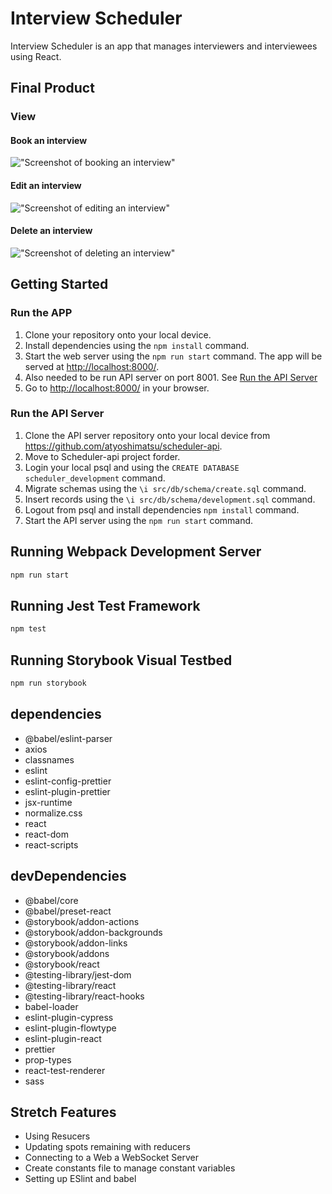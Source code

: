 # Interview Scheduler
Interview Scheduler is an app that manages interviewers and interviewees using React.

## Final Product
### View
#### Book an interview
!["Screenshot of booking an interview"](https://github.com/atyoshimatsu/scheduler/blob/feature/readme/docs/create_demo.gif)

#### Edit an interview
!["Screenshot of editing an interview"](https://github.com/atyoshimatsu/scheduler/blob/feature/readme/docs/edit_demo.gif)

#### Delete an interview
!["Screenshot of deleting an interview"](https://github.com/atyoshimatsu/scheduler/blob/feature/readme/docs/delete_demo.gif)

## Getting Started
### Run the APP
1. Clone your repository onto your local device.
2. Install dependencies using the `npm install` command.
3. Start the web server using the `npm run start` command. The app will be served at <http://localhost:8000/>.
4. Also needed to be run API server on port 8001. See [Run the API Server](#run-the-api-server)
5. Go to <http://localhost:8000/> in your browser.

### Run the API Server
1. Clone the API server repository onto your local device from https://github.com/atyoshimatsu/scheduler-api.
2. Move to Scheduler-api project forder.
3. Login your local psql and using the `CREATE DATABASE scheduler_development` command.
4. Migrate schemas using the `\i src/db/schema/create.sql` command.
5. Insert records using the `\i src/db/schema/development.sql` command.
6. Logout from psql and install dependencies `npm install` command.
7. Start the API server using the `npm run start` command.

## Running Webpack Development Server

```sh
npm run start
```

## Running Jest Test Framework

```sh
npm test
```

## Running Storybook Visual Testbed

```sh
npm run storybook
```

## dependencies
- @babel/eslint-parser
- axios
- classnames
- eslint
- eslint-config-prettier
- eslint-plugin-prettier
- jsx-runtime
- normalize.css
- react
- react-dom
- react-scripts

## devDependencies
- @babel/core
- @babel/preset-react
- @storybook/addon-actions
- @storybook/addon-backgrounds
- @storybook/addon-links
- @storybook/addons
- @storybook/react
- @testing-library/jest-dom
- @testing-library/react
- @testing-library/react-hooks
- babel-loader
- eslint-plugin-cypress
- eslint-plugin-flowtype
- eslint-plugin-react
- prettier
- prop-types
- react-test-renderer
- sass

## Stretch Features
- Using Resucers
- Updating spots remaining with reducers
- Connecting to a Web a WebSocket Server
- Create constants file to manage constant variables
- Setting up ESlint and babel
